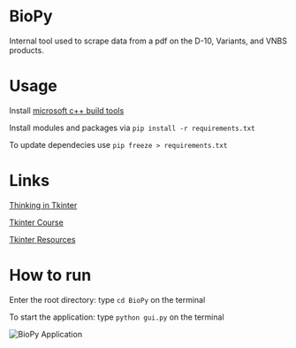 # BioPy
Internal tool used to scrape data from a pdf on the D-10, Variants, and VNBS products.

# Usage
Install [microsoft c++ build tools](https://visualstudio.microsoft.com/downloads/)

Install modules and packages via `pip install -r requirements.txt`

To update dependecies use `pip freeze > requirements.txt`

# Links
[Thinking in Tkinter](http://thinkingtkinter.sourceforge.net/all_programs.html)

[Tkinter Course](https://www.youtube.com/watch?v=YXPyB4XeYLA)

[Tkinter Resources](https://wiki.python.org/moin/TkInter)

# How to run
Enter the root directory: type `cd BioPy` on the terminal

To start the application: type `python gui.py` on the terminal

![BioPy Application](/Assets/demo.gif)

